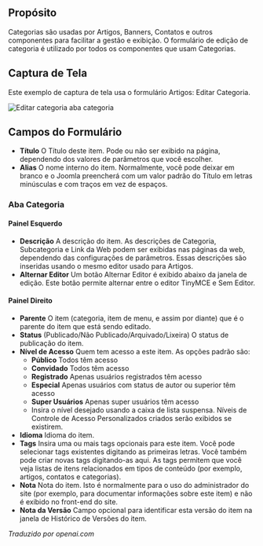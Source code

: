 <!-- Filename: Help6.x:Edit_Category  / Display title: Editar Categoria -->

## Propósito

Categorias são usadas por Artigos, Banners, Contatos e outros componentes para facilitar a gestão e exibição. O formulário de edição de categoria é utilizado por todos os componentes que usam Categorias.

## Captura de Tela

Este exemplo de captura de tela usa o formulário Artigos: Editar Categoria.

![Editar categoria aba categoria](../../../ptbr/images/common-elements/articles-edit-category-category-tab.png)

## Campos do Formulário

- **Título** O Título deste item. Pode ou não ser exibido na página, dependendo dos valores de parâmetros que você escolher.
- **Alias** O nome interno do item. Normalmente, você pode deixar em branco e o Joomla preencherá com um valor padrão do Título em letras minúsculas e com traços em vez de espaços.

### Aba Categoria

#### Painel Esquerdo

- **Descrição** A descrição do item. As descrições de Categoria, Subcategoria e Link da Web podem ser exibidas nas páginas da web, dependendo das configurações de parâmetros. Essas descrições são inseridas usando o mesmo editor usado para Artigos.
- **Alternar Editor** Um botão Alternar Editor é exibido abaixo da janela de edição. Este botão permite alternar entre o editor TinyMCE e Sem Editor.

#### Painel Direito

- **Parente** O item (categoria, item de menu, e assim por diante) que é o parente do item que está sendo editado.
- **Status** (Publicado/Não Publicado/Arquivado/Lixeira) O status de publicação do item.
- **Nível de Acesso** Quem tem acesso a este item. As opções padrão são:
  - **Público** Todos têm acesso
  - **Convidado** Todos têm acesso
  - **Registrado** Apenas usuários registrados têm acesso
  - **Especial** Apenas usuários com status de autor ou superior têm acesso
  - **Super Usuários** Apenas super usuários têm acesso
  - Insira o nível desejado usando a caixa de lista suspensa. Níveis de Controle de Acesso Personalizados criados serão exibidos se existirem.
- **Idioma** Idioma do item.
- **Tags** Insira uma ou mais tags opcionais para este item. Você pode selecionar tags existentes digitando as primeiras letras. Você também pode criar novas tags digitando-as aqui. As tags permitem que você veja listas de itens relacionados em tipos de conteúdo (por exemplo, artigos, contatos e categorias).
- **Nota** Nota do item. Isto é normalmente para o uso do administrador do site (por exemplo, para documentar informações sobre este item) e não é exibido no front-end do site.
- **Nota da Versão** Campo opcional para identificar esta versão do item na janela de Histórico de Versões do item.

*Traduzido por openai.com*

